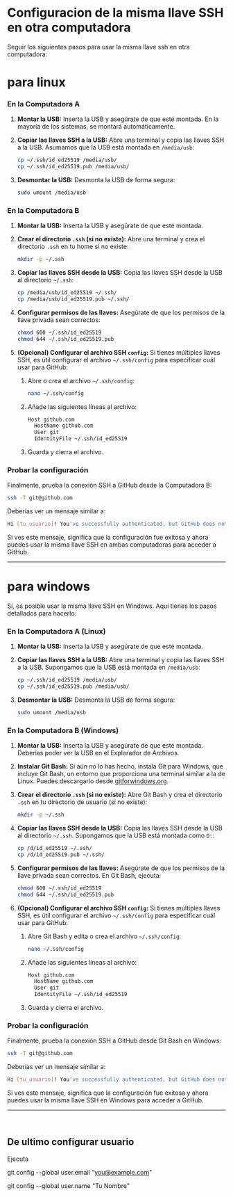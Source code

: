 # Configuracion de la misma llave SSH en otra computadora

Seguir los siguientes pasos para usar la misma llave ssh en otra computadora: 

# para linux

### En la Computadora A

1. **Montar la USB:**
   Inserta la USB y asegúrate de que esté montada. En la mayoría de los sistemas, se montará automáticamente.

2. **Copiar las llaves SSH a la USB:**
   Abre una terminal y copia las llaves SSH a la USB. Asumamos que la USB está montada en `/media/usb`:

   ```sh
   cp ~/.ssh/id_ed25519 /media/usb/
   cp ~/.ssh/id_ed25519.pub /media/usb/
   ```

3. **Desmontar la USB:**
   Desmonta la USB de forma segura:

   ```sh
   sudo umount /media/usb
   ```

### En la Computadora B

1. **Montar la USB:**
   Inserta la USB y asegúrate de que esté montada.

2. **Crear el directorio `.ssh` (si no existe):**
   Abre una terminal y crea el directorio `.ssh` en tu home si no existe:

   ```sh
   mkdir -p ~/.ssh
   ```

3. **Copiar las llaves SSH desde la USB:**
   Copia las llaves SSH desde la USB al directorio `~/.ssh`:

   ```sh
   cp /media/usb/id_ed25519 ~/.ssh/
   cp /media/usb/id_ed25519.pub ~/.ssh/
   ```

4. **Configurar permisos de las llaves:**
   Asegúrate de que los permisos de la llave privada sean correctos:

   ```sh
   chmod 600 ~/.ssh/id_ed25519
   chmod 644 ~/.ssh/id_ed25519.pub
   ```

5. **(Opcional) Configurar el archivo SSH `config`:**
   Si tienes múltiples llaves SSH, es útil configurar el archivo `~/.ssh/config` para especificar cuál usar para GitHub:

   1. Abre o crea el archivo `~/.ssh/config`:

      ```sh
      nano ~/.ssh/config
      ```

   2. Añade las siguientes líneas al archivo:

      ```sh
      Host github.com
        HostName github.com
        User git
        IdentityFile ~/.ssh/id_ed25519
      ```

   3. Guarda y cierra el archivo.

### Probar la configuración

Finalmente, prueba la conexión SSH a GitHub desde la Computadora B:

```sh
ssh -T git@github.com
```

Deberías ver un mensaje similar a:

```sh
Hi [tu_usuario]! You've successfully authenticated, but GitHub does not provide shell access.
```

Si ves este mensaje, significa que la configuración fue exitosa y ahora puedes usar la misma llave SSH en ambas computadoras para acceder a GitHub.


- --
# para windows

Sí, es posible usar la misma llave SSH en Windows. Aquí tienes los pasos detallados para hacerlo:

### En la Computadora A (Linux)

1. **Montar la USB:**
   Inserta la USB y asegúrate de que esté montada.

2. **Copiar las llaves SSH a la USB:**
   Abre una terminal y copia las llaves SSH a la USB. Supongamos que la USB está montada en `/media/usb`:

   ```sh
   cp ~/.ssh/id_ed25519 /media/usb/
   cp ~/.ssh/id_ed25519.pub /media/usb/
   ```

3. **Desmontar la USB:**
   Desmonta la USB de forma segura:

   ```sh
   sudo umount /media/usb
   ```

### En la Computadora B (Windows)

1. **Montar la USB:**
   Inserta la USB y asegúrate de que esté montada. Deberías poder ver la USB en el Explorador de Archivos.

2. **Instalar Git Bash:**
   Si aún no lo has hecho, instala Git para Windows, que incluye Git Bash, un entorno que proporciona una terminal similar a la de Linux. Puedes descargarlo desde [gitforwindows.org](https://gitforwindows.org/).

3. **Crear el directorio `.ssh` (si no existe):**
   Abre Git Bash y crea el directorio `.ssh` en tu directorio de usuario (si no existe):

   ```sh
   mkdir -p ~/.ssh
   ```

4. **Copiar las llaves SSH desde la USB:**
   Copia las llaves SSH desde la USB al directorio `~/.ssh`. Supongamos que la USB está montada como `D:`:

   ```sh
   cp /d/id_ed25519 ~/.ssh/
   cp /d/id_ed25519.pub ~/.ssh/
   ```

5. **Configurar permisos de las llaves:**
   Asegúrate de que los permisos de la llave privada sean correctos. En Git Bash, ejecuta:

   ```sh
   chmod 600 ~/.ssh/id_ed25519
   chmod 644 ~/.ssh/id_ed25519.pub
   ```

6. **(Opcional) Configurar el archivo SSH `config`:**
   Si tienes múltiples llaves SSH, es útil configurar el archivo `~/.ssh/config` para especificar cuál usar para GitHub:

   1. Abre Git Bash y edita o crea el archivo `~/.ssh/config`:

      ```sh
      nano ~/.ssh/config
      ```

   2. Añade las siguientes líneas al archivo:

      ```sh
      Host github.com
        HostName github.com
        User git
        IdentityFile ~/.ssh/id_ed25519
      ```

   3. Guarda y cierra el archivo.

### Probar la configuración

Finalmente, prueba la conexión SSH a GitHub desde Git Bash en Windows:

```sh
ssh -T git@github.com
```

Deberías ver un mensaje similar a:

```sh
Hi [tu_usuario]! You've successfully authenticated, but GitHub does not provide shell access.
```

Si ves este mensaje, significa que la configuración fue exitosa y ahora puedes usar la misma llave SSH en Windows para acceder a GitHub.


- --
<br>

## De ultimo configurar usuario


Ejecuta

  git config --global user.email "you@example.com"

  
  git config --global user.name "Tu Nombre"


